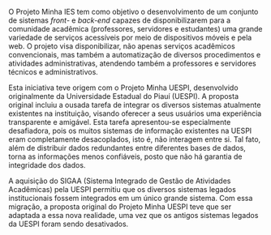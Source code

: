O Projeto Minha IES tem como objetivo o desenvolvimento de um conjunto de sistemas <i>front-</i> e <i>back-end</i> capazes de disponibilizarem para a comunidade acadêmica (professores, servidores e estudantes) uma grande variedade de serviços acessíveis por meio de dispositivos móveis e pela web. O projeto visa disponibilizar, não apenas serviços acadêmicos convencionais, mas também a automatização de diversos procedimentos e atividades administrativas, atendendo também a professores e servidores técnicos e administrativos.

Esta iniciativa teve origem com o Projeto Minha UESPI, desenvolvido originalmente da Universidade Estadual do Piauí (UESPI). A proposta original incluiu a ousada tarefa de integrar os diversos sistemas atualmente existentes na instituição, visando oferecer a seus usuários uma experiência transparente e amigável. Esta tarefa apresentou-se especialmente desafiadora, pois os muitos sistemas de informação existentes na UESPI eram completamente desacoplados, isto é, não interagem entre si. Tal fato, além de distribuir dados redundantes entre diferentes bases de dados, torna as informações menos confiáveis, posto que não há garantia de integridade dos dados.

A aquisição do SIGAA (Sistema Integrado de Gestão de Atividades Acadêmicas) pela UESPI permitiu que os diversos sistemas legados institucionais fossem integrados em um único grande sistema. Com essa migração, a proposta original do Projeto Minha UESPI teve que ser adaptada a essa nova realidade, uma vez que os antigos sistemas legados da UESPI foram sendo desativados. 
